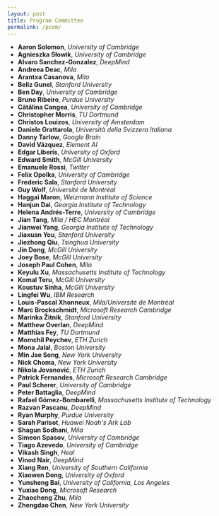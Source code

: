 ```yaml
---
layout: post
title: Program Committee
permalink: /pcom/
---
```


- **Aaron Solomon**, *University of Cambridge*
- **Agnieszka Słowik**, *University of Cambridge*
- **Alvaro Sanchez-Gonzalez**, *DeepMind*
- **Andreea Deac**, *Mila*
- **Arantxa Casanova**,	*Mila* 
- **Beliz Gunel**, *Stanford University*
- **Ben Day**, *University of Cambridge*
- **Bruno Ribeiro**, *Purdue University*
- **Cătălina Cangea**, *University of Cambridge*
- **Christopher Morris**, *TU Dortmund*
- **Christos Louizos**, *University of Amsterdam*
- **Daniele Grattarola**, *Università della Svizzera Italiana*
- **Danny Tarlow**, *Google Brain*
- **David Vázquez**, *Element AI*
- **Edgar Liberis**, *University of Oxford*
- **Edward Smith**, *McGill University*
- **Emanuele Rossi**, *Twitter*
- **Felix Opolka**, *University of Cambridge*
- **Frederic Sala**, *Stanford University*
- **Guy Wolf**,	*Université de Montréal*
- **Haggai Maron**,	*Weizmann Institute of Science*
- **Hanjun Dai**,	*Georgia Institute of Technology*
- **Helena Andrés-Terre**,	*University of Cambridge*
- **Jian Tang**, *Mila / HEC Montréal*
- **Jianwei Yang**, *Georgia Institute of Technology*
- **Jiaxuan You**, *Stanford University*
- **Jiezhong Qiu**, *Tsinghua University* 
- **Jin Dong**, *McGill University*
- **Joey Bose**, *McGill University*
- **Joseph Paul Cohen**, *Mila*
- **Keyulu Xu**, *Massachusetts Institute of Technology*
- **Komal Teru**, *McGill University*
- **Koustuv Sinha**, *McGill University*
- **Lingfei Wu**, *IBM Research*
- **Louis-Pascal Xhonneux**, *Mila/Université de Montréal*
- **Marc Brockschmidt**, *Microsoft Research Cambridge*
- **Marinka Žitnik**, *Stanford University*
- **Matthew Overlan**, *DeepMind*
- **Matthias Fey**, *TU Dortmund*
- **Momchil Peychev**, *ETH Zurich*
- **Mona Jalal**, *Boston University*
- **Min Jae Song**,	*New York University*
- **Nick Choma**, *New York University*
- **Nikola Jovanović**, *ETH Zurich*
- **Patrick Fernandes**, *Microsoft Research Cambridge*
- **Paul Scherer**, *University of Cambridge*
- **Peter Battaglia**, *DeepMind*
- **Rafael Gómez-Bombarelli**, *Massachusetts Institute of Technology*
- **Razvan Pascanu**, *DeepMind*
- **Ryan Murphy**, *Purdue University*
- **Sarah Parisot**, *Huawei Noah's Ark Lab*
- **Shagun Sodhani**, *Mila*
- **Simeon Spasov**, *University of Cambridge*
- **Tiago Azevedo**, *University of Cambridge*
- **Vikash Singh**,	*Heal*
- **Vinod Nair**,	*DeepMind*
- **Xiang Ren**, *University of Southern California*
- **Xiaowen Dong**,	*University of Oxford*
- **Yunsheng Bai**, *University of California, Los Angeles*
- **Yuxiao Dong**, *Microsoft Research*
- **Zhaocheng Zhu**, *Mila*
- **Zhengdao Chen**, *New York University*
